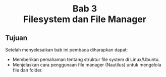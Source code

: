 <center>

# Bab 3 <br> Filesystem dan File Manager

</center>

## Tujuan
Setelah menyelesaikan bab ini pembaca diharapkan dapat:
- Memberikan pemahaman tentang struktur file system di Linux/Ubuntu.
- Menjelaskan cara penggunaan file manager (Nautilus) untuk mengelola file dan folder.
